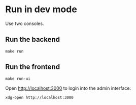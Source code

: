 # Run in dev mode

Use two consoles.

## Run the backend

    make run

## Run the frontend

    make run-ui

Open <http://localhost:3000> to login into the admin interface:

    xdg-open http://localhost:3000
